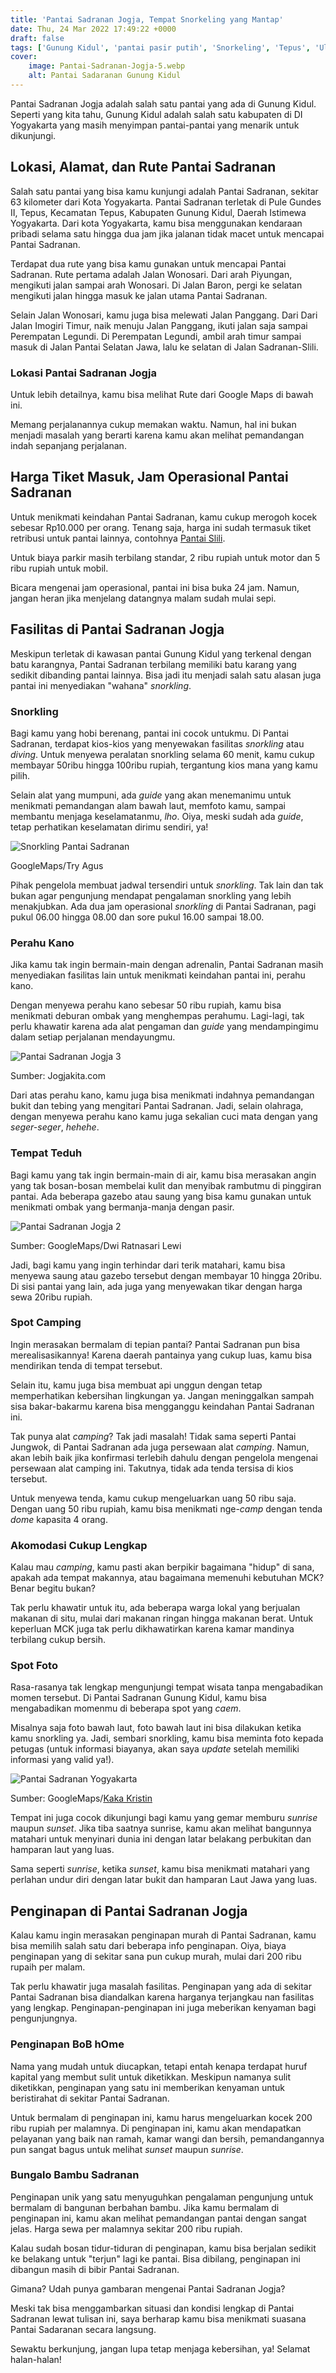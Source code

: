 ```yaml
---
title: 'Pantai Sadranan Jogja, Tempat Snorkeling yang Mantap'
date: Thu, 24 Mar 2022 17:49:22 +0000
draft: false
tags: ['Gunung Kidul', 'pantai pasir putih', 'Snorkeling', 'Tepus', 'Ulasan']
cover:
    image: Pantai-Sadranan-Jogja-5.webp
    alt: Pantai Sadaranan Gunung Kidul
---
```


Pantai Sadranan Jogja adalah salah satu pantai yang ada di Gunung Kidul. Seperti yang kita tahu, Gunung Kidul adalah salah satu kabupaten di DI Yogyakarta yang masih menyimpan pantai-pantai yang menarik untuk dikunjungi.

Lokasi, Alamat, dan Rute Pantai Sadranan
----------------------------------------

Salah satu pantai yang bisa kamu kunjungi adalah Pantai Sadranan, sekitar 63 kilometer dari Kota Yogyakarta. Pantai Sadranan terletak di Pule Gundes II, Tepus, Kecamatan Tepus, Kabupaten Gunung Kidul, Daerah Istimewa Yogyakarta. Dari kota Yogyakarta, kamu bisa menggunakan kendaraan pribadi selama satu hingga dua jam jika jalanan tidak macet untuk mencapai Pantai Sadranan.

Terdapat dua rute yang bisa kamu gunakan untuk mencapai Pantai Sadranan. Rute pertama adalah Jalan Wonosari. Dari arah Piyungan, mengikuti jalan sampai arah Wonosari. Di Jalan Baron, pergi ke selatan mengikuti jalan hingga masuk ke jalan utama Pantai Sadranan.

Selain Jalan Wonosari, kamu juga bisa melewati Jalan Panggang. Dari Dari Jalan Imogiri Timur, naik menuju Jalan Panggang, ikuti jalan saja sampai Perempatan Legundi. Di Perempatan Legundi, ambil arah timur sampai masuk di Jalan Pantai Selatan Jawa, lalu ke selatan di Jalan Sadranan-Slili.

### Lokasi Pantai Sadranan Jogja

Untuk lebih detailnya, kamu bisa melihat Rute dari Google Maps di bawah ini.

Memang perjalanannya cukup memakan waktu. Namun, hal ini bukan menjadi masalah yang berarti karena kamu akan melihat pemandangan indah sepanjang perjalanan.

Harga Tiket Masuk, Jam Operasional Pantai Sadranan
--------------------------------------------------

Untuk menikmati keindahan Pantai Sadranan, kamu cukup merogoh kocek sebesar Rp10.000 per orang. Tenang saja, harga ini sudah termasuk tiket retribusi untuk pantai lainnya, contohnya [Pantai Slili](https://www.infopantai.com/pantai-slili/).

Untuk biaya parkir masih terbilang standar, 2 ribu rupiah untuk motor dan 5 ribu rupiah untuk mobil.

Bicara mengenai jam operasional, pantai ini bisa buka 24 jam. Namun, jangan heran jika menjelang datangnya malam sudah mulai sepi.

Fasilitas di Pantai Sadranan Jogja
----------------------------------

Meskipun terletak di kawasan pantai Gunung Kidul yang terkenal dengan batu karangnya, Pantai Sadranan terbilang memiliki batu karang yang sedikit dibanding pantai lainnya. Bisa jadi itu menjadi salah satu alasan juga pantai ini menyediakan "wahana" _snorkling_.

### Snorkling

Bagi kamu yang hobi berenang, pantai ini cocok untukmu. Di Pantai Sadranan, terdapat kios-kios yang menyewakan fasilitas _snorkling_ atau _diving_. Untuk menyewa peralatan snorkling selama 60 menit, kamu cukup membayar 50ribu hingga 100ribu rupiah, tergantung kios mana yang kamu pilih.

Selain alat yang mumpuni, ada _guide_ yang akan menemanimu untuk menikmati pemandangan alam bawah laut, memfoto kamu, sampai membantu menjaga keselamatanmu, _lho_. Oiya, meski sudah ada _guide_, tetap perhatikan keselamatan dirimu sendiri, ya!

![Snorkling Pantai Sadranan](Pantai-Sadranan-Jogja-5.webp)

GoogleMaps/Try Agus

Pihak pengelola membuat jadwal tersendiri untuk _snorkling_. Tak lain dan tak bukan agar pengunjung mendapat pengalaman snorkling yang lebih menakjubkan. Ada dua jam operasional _snorkling_ di Pantai Sadranan, pagi pukul 06.00 hingga 08.00 dan sore pukul 16.00 sampai 18.00.

### Perahu Kano

Jika kamu tak ingin bermain-main dengan adrenalin, Pantai Sadranan masih menyediakan fasilitas lain untuk menikmati keindahan pantai ini, perahu kano.

Dengan menyewa perahu kano sebesar 50 ribu rupiah, kamu bisa menikmati deburan ombak yang menghempas perahumu. Lagi-lagi, tak perlu khawatir karena ada alat pengaman dan _guide_ yang mendampingimu dalam setiap perjalanan mendayungmu.

![Pantai Sadranan Jogja 3](Pantai-Sadranan-Jogja-3.webp)

Sumber: Jogjakita.com

Dari atas perahu kano, kamu juga bisa menikmati indahnya pemandangan bukit dan tebing yang mengitari Pantai Sadranan. Jadi, selain olahraga, dengan menyewa perahu kano kamu juga sekalian cuci mata dengan yang _seger-seger_, _hehehe_.

### Tempat Teduh

Bagi kamu yang tak ingin bermain-main di air, kamu bisa merasakan angin yang tak bosan-bosan membelai kulit dan menyibak rambutmu di pinggiran pantai. Ada beberapa gazebo atau saung yang bisa kamu gunakan untuk menikmati ombak yang bermanja-manja dengan pasir.

![Pantai Sadranan Jogja 2](Pantai-Sadranan-Jogja-2.webp)

Sumber: GoogleMaps/Dwi Ratnasari Lewi

Jadi, bagi kamu yang ingin terhindar dari terik matahari, kamu bisa menyewa saung atau gazebo tersebut dengan membayar 10 hingga 20ribu. Di sisi pantai yang lain, ada juga yang menyewakan tikar dengan harga sewa 20ribu rupiah.

### Spot Camping

Ingin merasakan bermalam di tepian pantai? Pantai Sadranan pun bisa merealisasikannya! Karena daerah pantainya yang cukup luas, kamu bisa mendirikan tenda di tempat tersebut.

Selain itu, kamu juga bisa membuat api unggun dengan tetap memperhatikan kebersihan lingkungan ya. Jangan meninggalkan sampah sisa bakar-bakarmu karena bisa mengganggu keindahan Pantai Sadranan ini.

Tak punya alat _camping_? Tak jadi masalah! Tidak sama seperti Pantai Jungwok, di Pantai Sadranan ada juga persewaan alat _camping_. Namun, akan lebih baik jika konfirmasi terlebih dahulu dengan pengelola mengenai persewaan alat camping ini. Takutnya, tidak ada tenda tersisa di kios tersebut.

Untuk menyewa tenda, kamu cukup mengeluarkan uang 50 ribu saja. Dengan uang 50 ribu rupiah, kamu bisa menikmati nge-_camp_ dengan tenda _dome_ kapasita 4 orang.

### Akomodasi Cukup Lengkap

Kalau mau _camping_, kamu pasti akan berpikir bagaimana "hidup" di sana, apakah ada tempat makannya, atau bagaimana memenuhi kebutuhan MCK? Benar begitu bukan?

Tak perlu khawatir untuk itu, ada beberapa warga lokal yang berjualan makanan di situ, mulai dari makanan ringan hingga makanan berat. Untuk keperluan MCK juga tak perlu dikhawatirkan karena kamar mandinya terbilang cukup bersih.

### Spot Foto

Rasa-rasanya tak lengkap mengunjungi tempat wisata tanpa mengabadikan momen tersebut. Di Pantai Sadranan Gunung Kidul, kamu bisa mengabadikan momenmu di beberapa spot yang _caem_.

Misalnya saja foto bawah laut, foto bawah laut ini bisa dilakukan ketika kamu snorkling ya. Jadi, sembari snorkling, kamu bisa meminta foto kepada petugas (untuk informasi biayanya, akan saya _update_ setelah memiliki informasi yang valid ya!).

![Pantai Sadranan Yogyakarta](Pantai-Sadranan-Jogja-1.webp)

Sumber: GoogleMaps/[Kaka Kristin](https://www.google.com/maps/contrib/118408704302137308801)

Tempat ini juga cocok dikunjungi bagi kamu yang gemar memburu _sunrise_ maupun _sunset_. Jika tiba saatnya sunrise, kamu akan melihat bangunnya matahari untuk menyinari dunia ini dengan latar belakang perbukitan dan hamparan laut yang luas.

Sama seperti _sunrise_, ketika _sunset_, kamu bisa menikmati matahari yang perlahan undur diri dengan latar bukit dan hamparan Laut Jawa yang luas.

Penginapan di Pantai Sadranan Jogja
-----------------------------------

Kalau kamu ingin merasakan penginapan murah di Pantai Sadranan, kamu bisa memilih salah satu dari beberapa info penginapan. Oiya, biaya penginapan yang di sekitar sana pun cukup murah, mulai dari 200 ribu rupaih per malam.

Tak perlu khawatir juga masalah fasilitas. Penginapan yang ada di sekitar Pantai Sadranan bisa diandalkan karena harganya terjangkau nan fasilitas yang lengkap. Penginapan-penginapan ini juga meberikan kenyaman bagi pengunjungnya.

### Penginapan BoB hOme

Nama yang mudah untuk diucapkan, tetapi entah kenapa terdapat huruf kapital yang membut sulit untuk diketikkan. Meskipun namanya sulit diketikkan, penginapan yang satu ini memberikan kenyaman untuk beristirahat di sekitar Pantai Sadranan.

Untuk bermalam di penginapan ini, kamu harus mengeluarkan kocek 200 ribu rupiah per malamnya. Di penginapan ini, kamu akan mendapatkan pelayanan yang baik nan ramah, kamar wangi dan bersih, pemandangannya pun sangat bagus untuk melihat _sunset_ maupun _sunrise_.

### Bungalo Bambu Sadranan

Penginapan unik yang satu menyuguhkan pengalaman pengunjung untuk bermalam di bangunan berbahan bambu. Jika kamu bermalam di penginapan ini, kamu akan melihat pemandangan pantai dengan sangat jelas. Harga sewa per malamnya sekitar 200 ribu rupiah.

Kalau sudah bosan tidur-tiduran di penginapan, kamu bisa berjalan sedikit ke belakang untuk "terjun" lagi ke pantai. Bisa dibilang, penginapan ini dibangun masih di bibir Pantai Sadranan.

Gimana? Udah punya gambaran mengenai Pantai Sadranan Jogja?

Meski tak bisa menggambarkan situasi dan kondisi lengkap di Pantai Sadranan lewat tulisan ini, saya berharap kamu bisa menikmati suasana Pantai Sadaranan secara langsung.

Sewaktu berkunjung, jangan lupa tetap menjaga kebersihan, ya! Selamat halan-halan!
